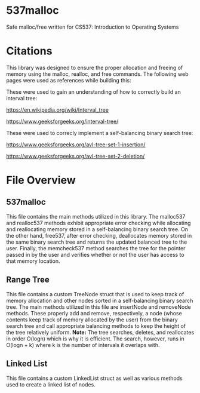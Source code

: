 # **537malloc**
Safe malloc/free written for CS537: Introduction to Operating Systems

# **Citations**
This library was designed to ensure the proper allocation and freeing of memory using the  malloc, realloc, and free commands. The following web pages were used as references while building this:

These were used to gain an understanding of how to correctly build an interval tree:

https://en.wikipedia.org/wiki/Interval_tree

https://www.geeksforgeeks.org/interval-tree/


These were used to correcly implement a self-balancing binary search tree:

https://www.geeksforgeeks.org/avl-tree-set-1-insertion/

https://www.geeksforgeeks.org/avl-tree-set-2-deletion/

# **File Overview**
## **537malloc**
This file contains the main methods utilized in this library. The malloc537 and realloc537 methods exhibit appropriate error checking while allocating and reallocating memory stored in a self-balancing binary search tree. On the other hand, free537, after error checking, deallocates memory stored in the same binary search tree and returns the updated balanced tree to the user. Finally, the memcheck537 method searches the tree for the pointer passed in by the user and verifies whether or not the user has access to that memory location.

## **Range Tree**
This file contains a custom TreeNode struct that is used to keep track of memory allocation and other nodes sorted in a self-balancing binary search tree. The main methods utilized in this file are insertNode and removeNode methods. These properly add and remove, respectively, a node (whose contents keep track of memory allocated by the user) from the binary search tree and call appropriate balancing methods to keep the height of the tree relatively uniform.
**Note:** The tree searches, deletes, and reallocates in order O(logn) which is why it is efficient. The search, however, runs in O(logn + k) where k is the number of intervals it overlaps with.

## **Linked List**
This file contains a custom LinkedList struct as well as various methods used to create a linked list of nodes.

